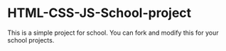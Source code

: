 # HTML-CSS-JS-School-project
This is a simple project for school. You can fork and modify this for your school projects.
